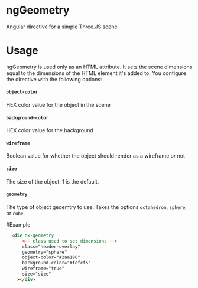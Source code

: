 # ngGeometry
Angular directive for a simple Three.JS scene

# Usage
ngGeometry is used only as an HTML attribute. It sets the scene dimensions equal to the dimensions of the HTML element it's added to.
You configure the directive with the following options:

#### `object-color`

HEX color value for the object in the scene



#### `background-color`

HEX color value for the background


#### `wireframe`

Boolean value for whether the object should render as a wireframe or not

#### `size`

The size of the object. 1 is the default.

#### `geometry`

The type of object geoemtry to use. Takes the options `octahedron`, `sphere`, or `cube`.


#Example 

```html
  <div nx-geometry
      <-- class used to set dimensions -->
      class="header-overlay"
      geometry="sphere"
      object-color="#2aa198"
      background-color="#fefcf5"
      wireframe="true"
      size="size"
    ></div>
```

